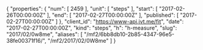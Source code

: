 {
  "properties": {
    "num": [
      2459
    ],
    "unit": [
      "steps"
    ],
    "start": [
      "2017-02-26T00:00:00Z"
    ],
    "end": [
      "2017-02-27T00:00:00Z"
    ],
    "published": [
      "2017-02-27T00:00:00Z"
    ]
  },
  "client_id": "https://www-api.jvt.me/fit",
  "date": "2017-02-27T00:00:00Z",
  "kind": "steps",
  "h": "h-measure",
  "slug": "2017/02/0w8me",
  "aliases": [
    "/mf2/6bb8db10-2b85-4347-96e5-38fe00371f16/",
    "/mf2/2017/02/0W8me"
  ]
}
